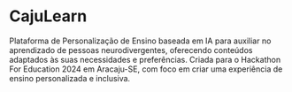 # CajuLearn
Plataforma de Personalização de Ensino baseada em IA para auxiliar no aprendizado de pessoas neurodivergentes, oferecendo conteúdos adaptados às suas necessidades e preferências. Criada para o Hackathon For Education 2024 em Aracaju-SE, com foco em criar uma experiência de ensino personalizada e inclusiva.
